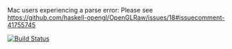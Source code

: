 Mac users experiencing a parse error: Please see https://github.com/haskell-opengl/OpenGLRaw/issues/18#issuecomment-41755745

[![Build Status](https://travis-ci.org/haskell-opengl/OpenGLRaw.png)](https://travis-ci.org/haskell-opengl/OpenGLRaw)
